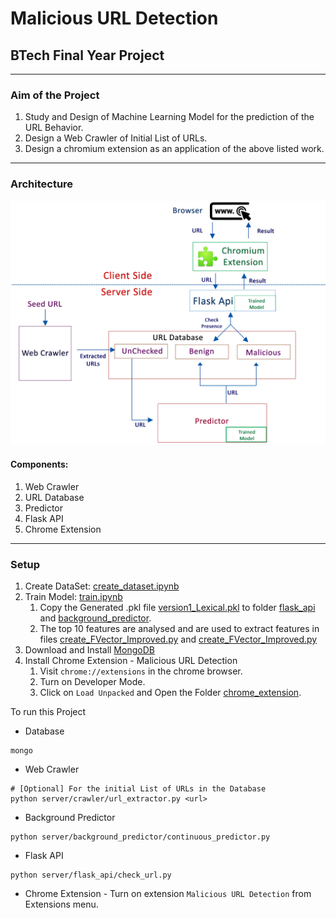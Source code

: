 # Malicious URL Detection
## BTech Final Year Project
---
### **Aim of the Project**
1. Study and Design of Machine Learning Model for the prediction of the URL Behavior.
2. Design a Web Crawler of Initial List of URLs.
3. Design a chromium extension as an application of the above listed work.
---
### **Architecture**
<img src="Images/png/main-modified.png">

#### Components:
1. Web Crawler
2. URL Database
3. Predictor
4. Flask API
5. Chrome Extension
---
### **Setup**

1. Create DataSet: [create_dataset.ipynb](Code/train_model/create_dataset.ipynb)
2. Train Model: [train.ipynb](Code/train_model/train.ipynb)
    1. Copy the Generated .pkl file [version1_Lexical.pkl](Code/train_model/version1_Lexical.pkl) to folder [flask_api](Code/falsk_api) and [background_predictor](Code/background_predictor).
    2. The top 10 features are analysed and are used to extract features in files [create_FVector_Improved.py](Code/server/background_predictor/create_FVector_Improved.py) and [create_FVector_Improved.py](Code/server/flask_api/create_FVector_Improved.py)
4. Download and Install [MongoDB](https://www.mongodb.com/try/download/community)
5. Install Chrome Extension - Malicious URL Detection
    1. Visit `chrome://extensions` in the chrome browser.
    2. Turn on Developer Mode.
    3. Click on `Load Unpacked` and Open the Folder [chrome_extension](Code/client/chrome_extension).


To run this Project<br>
- Database
```
mongo
```
- Web Crawler
```
# [Optional] For the initial List of URLs in the Database
python server/crawler/url_extractor.py <url>
```
- Background Predictor
```
python server/background_predictor/continuous_predictor.py
```
- Flask API
```
python server/flask_api/check_url.py
```
- Chrome Extension - Turn on extension `Malicious URL Detection` from Extensions menu.

